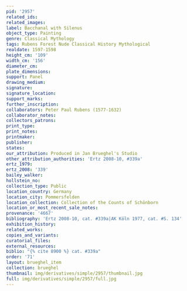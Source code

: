 ```yaml
---
pid: '2957'
related_ids: 
related_images: 
label: Bacchanal with Silenus
object_type: Painting
genre: Classical Mythology
tags: Rubens Forest Nude Classical History Mythological
realdate: 1597-1598
height_cm: '109'
width_cm: '156'
diameter_cm: 
plate_dimensions: 
support: Panel
drawing_medium: 
signature: 
signature_location: 
support_marks: 
further_inscription: 
collaborators: Peter Paul Rubens (1577-1632)
collaborator_notes: 
collectors_patrons: 
print_type: 
print_notes: 
printmaker: 
publisher: 
states: 
our_attribution: Produced in Jan Brueghel's Studio
other_attribution_authorities: 'Ertz 2008-10, #339a'
ertz_1979: 
ertz_2008: '339'
bailey_walker: 
hollstein_no: 
collection_type: Public
location_country: Germany
location_city: Pommersfelden
location_collection: Collection of the Counts of Schönborn
location_or_most_recent_sale_notes: 
provenance: '4667'
bibliography: 'Ertz 2008-10, cat. #339a|AK Köln 1977, cat. #S. 134'
exhibition_history: 
related_works: 
copies_and_variants: 
curatorial_files: 
external_resources: 
biblio: "{% cite 8900 %} cat. #339a"
order: '71'
layout: brueghel_item
collection: brueghel
thumbnail: img/derivatives/simple/2957/thumbnail.jpg
full: img/derivatives/simple/2957/full.jpg
---
```

